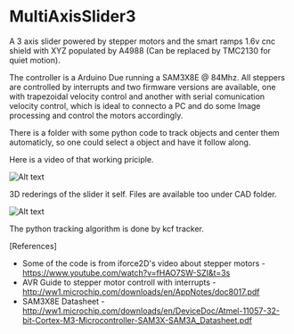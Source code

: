 # MultiAxisSlider3
A 3 axis slider powered by stepper motors and the smart ramps 1.6v cnc shield with XYZ populated 
by A4988 (Can be replaced by TMC2130 for quiet motion). 

The controller is a Arduino Due running a SAM3X8E @ 84Mhz. All steppers are controlled by interrupts and two firmware versions are available, one with trapezoidal velocity control and another with serial comunication velocity control, which is ideal to connecto a PC and do some Image processing and control the motors accordingly. 

There is a folder with some python code to track objects and center them automaticly, so one could select a object and have it follow along. 

Here is a video of that working priciple. 

![Alt text](https://github.com/richaeell/MultiAxisSlider3/blob/master/working.gif)

3D rederings of the slider it self. Files are available too under CAD folder.

![Alt text](https://github.com/richaeell/MultiAxisSlider3/blob/master/render.png)

The python tracking algorithm is done by kcf tracker.

[References]

- Some of the code is from iforce2D's video about stepper motors - https://www.youtube.com/watch?v=fHAO7SW-SZI&t=3s
- AVR Guide to stepper motor controll with interrupts - http://ww1.microchip.com/downloads/en/AppNotes/doc8017.pdf
- SAM3X8E Datasheet - http://ww1.microchip.com/downloads/en/DeviceDoc/Atmel-11057-32-bit-Cortex-M3-Microcontroller-SAM3X-SAM3A_Datasheet.pdf

